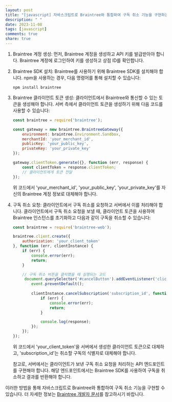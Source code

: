 ```yaml
---
layout: post
title: "[javascript] 자바스크립트로 Braintree와 통합하여 구독 취소 기능을 구현하는 방법은 무엇인가요?"
description: " "
date: 2023-11-08
tags: [javascript]
comments: true
share: true
---
```


1. Braintree 계정 생성: 먼저, Braintree 계정을 생성하고 API 키를 발급받아야 합니다. Braintree 계정에 로그인하여 키를 생성하고 상점 ID를 확인합니다.

2. Braintree SDK 설치: Braintree를 사용하기 위해 Braintree SDK를 설치해야 합니다. npm을 사용하는 경우, 다음 명령어를 통해 설치할 수 있습니다:
   
   `npm install braintree`

3. Braintree 클라이언트 토큰 생성: 클라이언트에서 Braintree와 통신할 수 있는 토큰을 생성해야 합니다. 서버 측에서 클라이언트 토큰을 생성하기 위해 다음 코드를 사용할 수 있습니다:

   ```javascript
   const braintree = require('braintree');

   const gateway = new braintree.BraintreeGateway({
       environment: braintree.Environment.Sandbox,
       merchantId: 'your_merchant_id',
       publicKey: 'your_public_key',
       privateKey: 'your_private_key'
   });
   
   gateway.clientToken.generate({}, function (err, response) {
       const clientToken = response.clientToken;
       // 클라이언트에게 토큰 전달
   });
   ```

   위 코드에서 'your_merchant_id', 'your_public_key', 'your_private_key'를 자신의 Braintree 계정 정보로 대체해야 합니다.

4. 구독 취소 요청: 클라이언트에서 구독 취소를 요청하고 서버에서 이를 처리해야 합니다. 클라이언트에서 구독 취소 요청을 보낼 때, 클라이언트 토큰을 사용하여 Braintree 인스턴스를 초기화하고 다음과 같이 구독을 취소할 수 있습니다:

   ```javascript
   const braintree = require('braintree-web');

   braintree.client.create({
       authorization: 'your_client_token'
   }, function (err, clientInstance) {
       if (err) {
           console.error(err);
           return;
       }

       // 구독 취소 버튼을 클릭했을 때 실행되는 코드
        document.querySelector('#cancelButton').addEventListener('click', function (event) {
           event.preventDefault();
           
           clientInstance.cancelSubscription('subscription_id', function (err, response) {
               if (err) {
                   console.error(err);
                   return;
               }

               console.log(response);
           });
       });
   });
   ```

   위 코드에서 'your_client_token'을 서버에서 생성한 클라이언트 토큰으로 대체하고, 'subscription_id'는 취소할 구독의 식별자로 대체해야 합니다.

   참고로, 서버에서는 클라이언트가 보낸 구독 취소 요청을 처리하는 API 엔드포인트를 구현해야 합니다. 해당 엔드포인트에서는 Braintree SDK를 사용하여 구독을 취소하고 결과를 반환해야 합니다.

이러한 방법을 통해 자바스크립트로 Braintree와 통합하여 구독 취소 기능을 구현할 수 있습니다. 더 자세한 정보는 [Braintree 개발자 문서](https://developers.braintreepayments.com/)를 참고하시기 바랍니다.